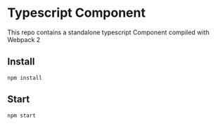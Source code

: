 # Typescript Component

This repo contains a standalone typescript Component compiled with Webpack 2

## Install
`npm install`

## Start
`npm start`
